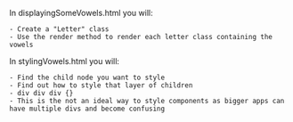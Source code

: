In displayingSomeVowels.html you will:

    - Create a "Letter" class
    - Use the render method to render each letter class containing the vowels

In stylingVowels.html you will:

    - Find the child node you want to style
    - Find out how to style that layer of children
    - div div div {}
    - This is the not an ideal way to style components as bigger apps can have multiple divs and become confusing